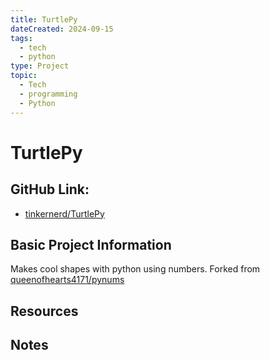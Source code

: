 ```yaml
---
title: TurtlePy
dateCreated: 2024-09-15
tags:
  - tech
  - python
type: Project
topic:
  - Tech
  - programming
  - Python
---
```

# TurtlePy
## GitHub Link:
-  [tinkernerd/TurtlePy](https://github.com/tinkernerd/TurtlePy)
## Basic Project Information

Makes cool shapes with python using numbers. Forked from [queenofhearts4171/pynums](https://github.com/queenofhearts4171/pynums)

## Resources

## Notes

